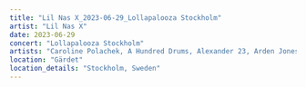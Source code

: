 ```yaml
---
title: "Lil Nas X_2023-06-29_Lollapalooza Stockholm"
artist: "Lil Nas X"
date: 2023-06-29
concert: "Lollapalooza Stockholm"
artists: "Caroline Polachek, A Hundred Drums, Alexander 23, Arden Jones, 999999999, Adekunle GOLD, Ashe, Adriatique, Aitch, AJR, Abraham Alexander, Ashibah, Alison Wonderland, Alice Glass, aespa, Adg7, Arctic Monkeys, AFI, Adam Beyer, alt-J, Alok, Afrojack, 070 Shake, Álvaro Díaz, alyona alyona"
location: "Gärdet"
location_details: "Stockholm, Sweden"
---
```

